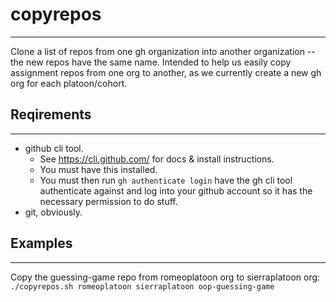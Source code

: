 
# copyrepos
---------------

Clone a list of repos from one gh organization into another organization --
the new repos have the same name.
Intended to help us easily copy assignment repos from one org to another,
as we currently create a new gh org for each platoon/cohort.

## Reqirements
--------------
 - github cli tool.
	- See https://cli.github.com/ for docs & install instructions.
	- You must have this installed.
	- You must then run `gh authenticate login` have the gh cli tool authenticate against and log
	  into your github account so it has the necessary permission to do stuff.
 - git, obviously.

## Examples
-------------
Copy the guessing-game repo from romeoplatoon org to sierraplatoon org:
`./copyrepos.sh romeoplatoon sierraplatoon oop-guessing-game`


